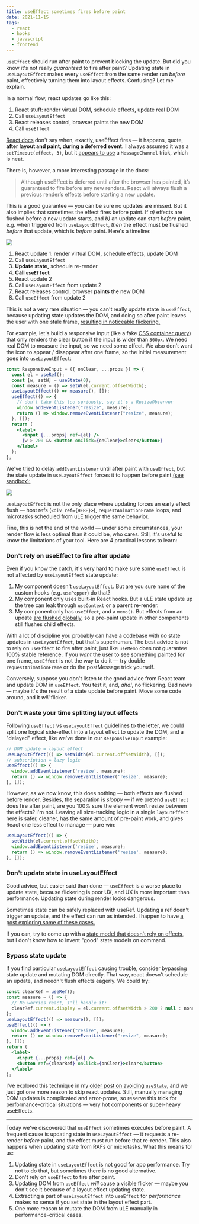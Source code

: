 ```yaml
---
title: useEffect sometimes fires before paint
date: 2021-11-15
tags:
  - react
  - hooks
  - javascript
  - frontend
---
```



`useEffect` should run after paint to prevent blocking the update. But did you know it's not really _guaranteed_ to fire after paint? Updating state in `useLayoutEffect` makes every `useEffect` from the same render run _before_ paint, effectively turning them into layout effects. Confusing? Let me explain.

In a normal flow, react updates go like this:

1. React stuff: render virtual DOM, schedule effects, update real DOM
2. Call `useLayoutEffect`
3. React releases control, browser paints the new DOM
4. Call `useEffect`

[React docs](https://reactjs.org/docs/hooks-reference.html#useeffect) don't say when, exactly, useEffect fires — it happens, quote, __after layout and paint, during a deferred event.__ I always assumed it was a `setTimeout(effect, 3)`, but it [appears to use](https://stackoverflow.com/a/56727837) a `MessageChannel` trick, which is neat.

There is, however, a more interesting passage in the docs:

> Although useEffect is deferred until after the browser has painted, it’s guaranteed to fire before any new renders. React will always flush a previous render’s effects before starting a new update.

This is a good guarantee — you can be sure no updates are missed. But it also implies that sometimes the effect fires before paint. If _a)_ effects are flushed before a new update starts, and _b)_ an update can start _before_ paint, e.g. when triggered from `useLayoutEffect`, _then_ the effect must be flushed _before_ that update, which is _before_ paint. Here's a timeline:

![](/images/forced-le-flush-chart.png)

1. React update 1: render virtual DOM, schedule effects, update DOM
2. Call `useLayoutEffect`
3. __Update state,__ schedule re-render
4. __Call `useEffect`__
5. React update 2
6. Call `useLayoutEffect` from update 2
7. React releases control, browser __paints__ the new DOM
8. Call `useEffect` from update 2

This is not a very rare situation — you can't really update state in `useEffect`, because updating state updates the DOM, and doing so after paint leaves the user with one stale frame, [resulting in noticeable flickering.](https://blog.logrocket.com/useeffect-vs-uselayouteffect/)

For example, let's build a responsive input (like a fake [CSS container query](https://developer.mozilla.org/en-US/docs/Web/CSS/CSS_Container_Queries)) that only renders the clear button if the input is wider than `300px`. We need real DOM to measure the input, so we need some effect. We also don't want the icon to appear / disappear after one frame, so the initial measurement goes into `useLayoutEffect`:

```jsx
const ResponsiveInput = ({ onClear, ...props }) => {
  const el = useRef();
  const [w, setW] = useState(0);
  const measure = () => setW(el.current.offsetWidth);
  useLayoutEffect(() => measure(), []);
  useEffect(() => {
    // don't take this too seriously, say it's a ResizeObserver
    window.addEventListener("resize", measure);
    return () => window.removeEventListener("resize", measure);
  }, []);
  return (
    <label>
      <input {...props} ref={el} />
      {w > 200 && <button onClick={onClear}>clear</button>}
    </label>
  );
};
```

We've tried to delay `addEventListener` until after paint with `useEffect`, but the state update in `useLayoutEffect` forces it to happen before paint [(see sandbox):](https://codesandbox.io/s/infallible-wildflower-127lv?file=/src/App.js:294-408)

![](/images/le-flush-paint.png)

`useLayoutEffect` is not the only place where updating forces an early effect flush — host refs (`<div ref={HERE}>`), `requestAnimationFrame` loops, and microtasks scheduled from uLE trigger the same behavior.

Fine, this is not the end of the world — under some circumstances, your render flow is less optimal than it could be, who cares. Still, it's useful to know the limitations of your tool. Here are 4 practical lessons to learn:

### Don't rely on useEffect to fire after update

Even if you know the catch, it's very hard to make sure some `useEffect` is not affected by `useLayoutEffect` state update:

1. My component doesn't `useLayoutEffect`. But are you sure none of the custom hooks (e.g. `usePopper`) do that?
1. My component only uses built-in React hooks. But a uLE state update up the tree can leak through `useContext` or a parent re-render.
3. My component only has `useEffect`, and a `memo()`. But effects from an update [are flushed globally](https://github.com/facebook/react/blob/4ff5f5719b348d9d8db14aaa49a48532defb4ab7/packages/react-reconciler/src/ReactFiberWorkLoop.new.js#L769), so a pre-paint update in other components still flushes child effects.

With a lot of discipline you probably can have a codebase with _no_ state updates in `useLayoutEffect`, but that's superhuman. The best advice is not to rely on `useEffect` to fire after paint, just like `useMemo` does not guarantee 100% stable reference. If you _want_ the user to see something painted for one frame, `useEffect` is not the way to do it — try double `requestAnimationFrame` or do the postMessage trick yourself.

Conversely, suppose you don't listen to the good advice from React team and update DOM in `useEffect`. You test it, and, _aha!_, no flickering. Bad news — maybe it's the result of a state update before paint. Move some code around, and it _will_ flicker.

### Don't waste your time splitting layout effects

Following `useEffect` vs `useLayoutEffect` guidelines to the letter, we could split one logical side-effect into a layout effect to update the DOM, and a "delayed" effect, like we've done in our `ResponsiveInput` example:

```jsx
// DOM update = layout effect
useLayoutEffect(() => setWidth(el.current.offsetWidth), []);
// subscription = lazy logic
useEffect(() => {
  window.addEventListener('resize', measure);
  return () => window.removeEventListener('resize', measure);
}, []);
```

However, as we now know, this does nothing — both effects are flushed before render. Besides, the separation is _sloppy_ — if we pretend `useEffect` does fire after paint, are you 100% sure the element won't resize between the effects? I'm not. Leaving all size-tracking logic in a single `layoutEffect` here is safer, cleaner, has the same amount of pre-paint work, and gives React one less effect to manage — pure win:

```js
useLayoutEffect(() => {
  setWidth(el.current.offsetWidth);
  window.addEventListener('resize', measure);
  return () => window.removeEventListener('resize', measure);
}, []);
```

### Don't update state in useLayoutEffect

Good advice, but easier said than done — `useEffect` is a worse place to update state, because flickering is poor UX, and UX is more important than performance. Updating state during render looks dangerous. 

Sometimes state can be safely replaced with useRef. Updating a ref doen't trigger an update, and the effect can run as intended. I happen to have [a post exploring some of these cases.](https://blog.thoughtspile.tech/2021/10/18/non-react-state/)

If you can, try to come up with a [state model that doesn't rely on effects,](https://blog.thoughtspile.tech/2021/09/21/useeffect-derived-state/) but I don't know how to invent "good" state models on command.

### Bypass state update

If you find particular `useLayoutEffect` causing trouble, consider bypassing state update and mutating DOM directly. That way, react doesn't schedule an update, and needn't flush effects eagerly. We could try:

```jsx
const clearRef = useRef();
const measure = () => {
  // No worries react, I'll handle it:
  clearRef.current.display = el.current.offsetWidth > 200 ? null : none;
};
useLayoutEffect(() => measure(), []);
useEffect(() => {
  window.addEventListener("resize", measure);
  return () => window.removeEventListener("resize", measure);
}, []);
return (
  <label>
    <input {...props} ref={el} />
    <button ref={clearRef} onClick={onClear}>clear</button>
  </label>
);
```

I've explored this technique in my [older post on avoiding `useState`](https://blog.thoughtspile.tech/2021/10/18/non-react-state/), and we just got one more reason to skip react updates. Still, manually managing DOM updates is complicated and error-prone, so reserve this trick for performance-critical situations — very hot components or super-heavy useEffects.

---

Today we've discovered that `useEffect` sometimes executes before paint. A frequent cause is updating state in `useLayoutEffect` — it requests a re-render _before_ paint, and the effect must run before that re-render. This also happens when updating state from RAFs or microtasks. What this means for us:

1. Updating state in `useLayoutEffect` is not good for app performance. Try not to do that, but sometimes there is no good alternative.
1. Don't rely on `useEffect` to fire after paint.
1. Updating DOM from `useEffect` _will_ cause a visible flicker — maybe you don't see it because of a layout effect updating state.
1. Extracting a part of `useLayoutEffect` into `useEffect` for _performance_ makes no sense if you set state in the layout effect part.
1. One more reason to mutate the DOM from uLE manually in performance-critical cases.
